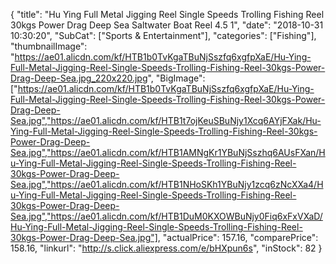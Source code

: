 {
	"title": "Hu Ying Full Metal Jigging Reel Single Speeds Trolling Fishing Reel 30kgs Power Drag Deep Sea Saltwater Boat Reel 4.5 1",
	"date": "2018-10-31 10:30:20",
	"SubCat": ["Sports & Entertainment"],
	"categories": ["Fishing"],
	"thumbnailImage": "https://ae01.alicdn.com/kf/HTB1b0TvKgaTBuNjSszfq6xgfpXaE/Hu-Ying-Full-Metal-Jigging-Reel-Single-Speeds-Trolling-Fishing-Reel-30kgs-Power-Drag-Deep-Sea.jpg_220x220.jpg",
	"BigImage": ["https://ae01.alicdn.com/kf/HTB1b0TvKgaTBuNjSszfq6xgfpXaE/Hu-Ying-Full-Metal-Jigging-Reel-Single-Speeds-Trolling-Fishing-Reel-30kgs-Power-Drag-Deep-Sea.jpg","https://ae01.alicdn.com/kf/HTB1t7ojKeuSBuNjy1Xcq6AYjFXak/Hu-Ying-Full-Metal-Jigging-Reel-Single-Speeds-Trolling-Fishing-Reel-30kgs-Power-Drag-Deep-Sea.jpg","https://ae01.alicdn.com/kf/HTB1AMNgKr1YBuNjSszhq6AUsFXan/Hu-Ying-Full-Metal-Jigging-Reel-Single-Speeds-Trolling-Fishing-Reel-30kgs-Power-Drag-Deep-Sea.jpg","https://ae01.alicdn.com/kf/HTB1NHoSKh1YBuNjy1zcq6zNcXXa4/Hu-Ying-Full-Metal-Jigging-Reel-Single-Speeds-Trolling-Fishing-Reel-30kgs-Power-Drag-Deep-Sea.jpg","https://ae01.alicdn.com/kf/HTB1DuM0KXOWBuNjy0Fiq6xFxVXaD/Hu-Ying-Full-Metal-Jigging-Reel-Single-Speeds-Trolling-Fishing-Reel-30kgs-Power-Drag-Deep-Sea.jpg"],
	"actualPrice": 157.16,
	"comparePrice": 158.16,
	"linkurl": "http://s.click.aliexpress.com/e/bHXpun6s",
	"inStock": 82
}
